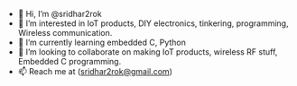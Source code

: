- 👋 Hi, I’m @sridhar2rok
- 👀 I’m interested in IoT products, DIY electronics, tinkering, programming, Wireless communication.
- 🌱 I’m currently learning embedded C, Python
- 💞️ I’m looking to collaborate on making IoT products, wireless RF stuff, Embedded C programming.
- 📫 Reach me at (sridhar2rok@gmail.com)

<!---
sridhar2rok/sridhar2rok is a ✨ special ✨ repository because its `README.md` (this file) appears on your GitHub profile.
You can click the Preview link to take a look at your changes.
--->
